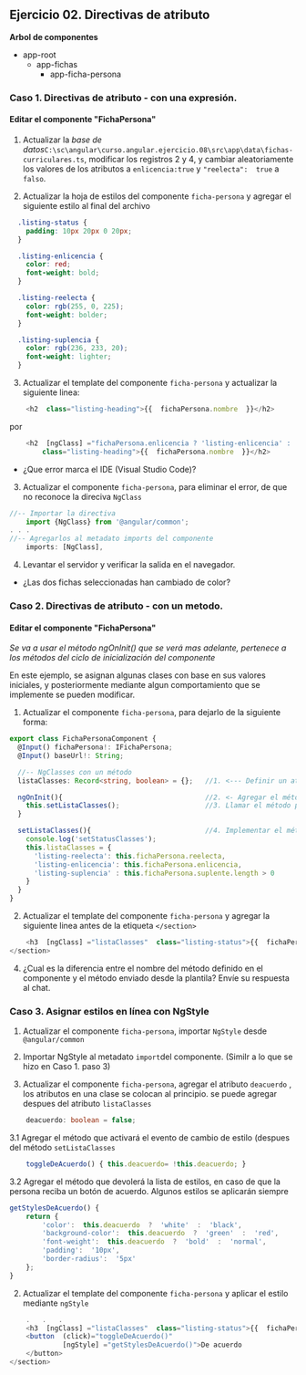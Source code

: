 ## Ejercicio 02. Directivas de atributo
**Arbol de componentes**
- app-root
	-	app-fichas
		-	app-ficha-persona




### Caso 1. Directivas de atributo - con una expresión.
#### Editar el componente  "FichaPersona"

1.  Actualizar la _base de datos_`C:\sc\angular\curso.angular.ejercicio.08\src\app\data\fichas-curriculares.ts`,  modificar los  registros 2 y 4, y cambiar aleatoriamente los  valores de los atributos  a `enlicencia:true` y  `"reelecta":  true` a `falso`.

2. Actualizar la hoja de estilos del componente `ficha-persona` y agregar el siguiente estilo al final del archivo
```css
  .listing-status {
    padding: 10px 20px 0 20px;
  }

  .listing-enlicencia {
    color: red;
    font-weight: bold;
  }

  .listing-reelecta {
    color: rgb(255, 0, 225);
    font-weight: bolder;
  }

  .listing-suplencia {
    color: rgb(236, 233, 20);
    font-weight: lighter;
  }
```

3. Actualizar el template del componente `ficha-persona` y actualizar la siguiente linea:

```typescript
	<h2  class="listing-heading">{{  fichaPersona.nombre  }}</h2>
```
por 
```typescript
	<h2  [ngClass] ="fichaPersona.enlicencia ? 'listing-enlicencia' : '' "  
		class="listing-heading">{{  fichaPersona.nombre  }}</h2>
```
- ¿Que error marca el IDE (Visual Studio Code)?

3. Actualizar el componente `ficha-persona`, para eliminar el error,  de que no reconoce la direciva `NgClass`
```typescript
//-- Importar la directiva
	import {NgClass} from '@angular/common';
. . . 
//-- Agregarlos al metadato imports del componente
	imports: [NgClass],
```
4. Levantar el servidor y verificar la salida en el navegador.
- ¿Las dos fichas seleccionadas han cambiado de color?


### Caso 2. Directivas de atributo - con un metodo.
#### Editar el componente  "FichaPersona"
_Se va a usar el método ngOnInit() que se verá mas adelante, pertenece a los métodos del ciclo de inicialización del componente_

En este ejemplo, se asignan algunas clases con base en sus valores iniciales, y posteriormente mediante algun comportamiento que se implemente se pueden modificar.

1. Actualizar el componente `ficha-persona`, para dejarlo de la siguiente forma:

```typescript
export class FichaPersonaComponent {
  @Input() fichaPersona!: IFichaPersona;
  @Input() baseUrl!: String;

  //-- NgClasses con un método
  listaClasses: Record<string, boolean> = {};	//1. <--- Definir un atributo como lista de clases

  ngOnInit(){									//2. <- Agregar el método ngOnInit
    this.setListaClasses();  					//3. Llamar el método para iniciar la lista
  }

  setListaClasses(){							//4. Implementar el método setter para valores iniciales
    console.log('setStatusClasses');
    this.listaClasses = {
      'listing-reelecta': this.fichaPersona.reelecta,
      'listing-enlicencia': this.fichaPersona.enlicencia,
      'listing-suplencia' : this.fichaPersona.suplente.length > 0
    }
  }
}
```
2. Actualizar el template del componente `ficha-persona` y agregar la siguiente linea antes de la etiqueta `</section>`
```typescript
	<h3  [ngClass] ="listaClasses"  class="listing-status">{{  fichaPersona.reelecta  }}</h3>
</section>
```
4. ¿Cual es la diferencia entre el nombre del método definido en el componente y el método enviado desde la plantila?
Envíe su respuesta al chat.

### Caso 3. Asignar estilos en línea con NgStyle

1. Actualizar el componente `ficha-persona`, importar `NgStyle` desde `@angular/common`
2. Importar NgStyle al metadato `import`del componente.
(Similr a lo que se hizo en Caso 1. paso 3)

3. Actualizar el componente `ficha-persona`, agregar el atributo `deacuerdo` , los atributos en una clase se colocan al principio. se puede agregar despues del atributo `listaClasses`

```typescript
	deacuerdo: boolean = false;
```
3.1 Agregar el método que activará el evento de cambio de estilo (despues del método `setListaClasses` 
```typescript
	toggleDeAcuerdo() { this.deacuerdo= !this.deacuerdo; }
```

3.2 Agregar el método que devolerá la lista de estilos, en caso de que la persona reciba un botón de acuerdo. Algunos estilos se aplicarán siempre
```typescript
getStylesDeAcuerdo() {
	return {
		'color':  this.deacuerdo  ?  'white'  :  'black',
		'background-color':  this.deacuerdo  ?  'green'  :  'red',
		'font-weight':  this.deacuerdo  ?  'bold'  :  'normal',
		'padding':  '10px',
		'border-radius':  '5px'
	};
}
```
 
2. Actualizar el template del componente `ficha-persona` y aplicar el estilo mediante `ngStyle`
```typescript
	.	.	.
	<h3  [ngClass] ="listaClasses"  class="listing-status">{{  fichaPersona.reelecta  }}</h3>
	<button  (click)="toggleDeAcuerdo()"
			 [ngStyle] ="getStylesDeAcuerdo()">De acuerdo
	</button>
</section>
```





<!--stackedit_data:
eyJoaXN0b3J5IjpbLTQ4MTU3ODI5MSwyNjEzNzc4NzAsMTY4ND
Y5NTU4NCwxMzI5OTI2NTkyLC01MTMzMTAzNDIsLTE1NTI2MDc0
MzEsLTU3MDc4NzkwNCwxNjAwNTMwNzQwXX0=
-->